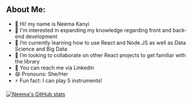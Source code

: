 ## About Me:
- 👋 Hi! my name is Neema Kanyi
- 🌟 I'm interested in expanding my knowledge regarding front and back-end development
- 🌱 I’m currently learning how to use React and Node.JS as well as Data Science and Big Data
- 🤍 I’m looking to collaborate on other React projects to get familiar with the library
- 📲 You can reach me via Linkedin
- 😄 Pronouns: She/Her
- ⚡ Fun fact: I can play 5 instruments! 

[![Neema's GitHub stats](https://github-readme-stats.vercel.app/api?username=nwk8)](https://github.com/nwk8/github-readme-stats)
<!---
nwk8/nwk8 is a ✨ special ✨ repository because its `README.md` (this file) appears on your GitHub profile.
You can click the Preview link to take a look at your changes.
--->
